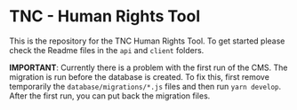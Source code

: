 # TNC - Human Rights Tool

This is the repository for the TNC Human Rights Tool. To get started please check the Readme files in the `api` and `client` folders.

**IMPORTANT**: Currently there is a problem with the first run of the CMS. The migration is run before the database is created. To fix this, first remove temporarily the `database/migrations/*.js` files and then run `yarn develop`. After the first run, you can put back the migration files.
